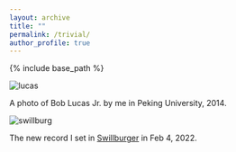 ```yaml
---
layout: archive
title: ""
permalink: /trivial/
author_profile: true
---
```


{% include base_path %}
<!---
your comment goes here
and here

![weili](https://github.com/SteveShelnanMa/SteveShelnanMa.github.io/assets/65184060/ed49a96d-064c-4f96-826c-2cdd1f303c09)

[Zhang Weili](https://en.wikipedia.org/wiki/Zhang_Weili) dominates in title defense of UFC 292 in 2023.


![messi](https://github.com/SteveShelnanMa/SteveShelnanMa.github.io/assets/65184060/e8c0fddc-2724-44c0-bffc-9679d05345eb)

[Messi and Argentina in 2022](https://www.nytimes.com/2022/12/18/sports/soccer/messi-world-cup-win.html)

![bball](https://github.com/SteveShelnanMa/SteveShelnanMa.github.io/assets/65184060/7f7a1243-7d22-4dd3-9301-3b3410630424)
The "Bad Boys" in 2016.
-->

![lucas](https://github.com/SteveShelnanMa/SteveShelnanMa.github.io/assets/65184060/5e14b17f-96db-4acd-bd2a-8054e8c35bd1)

A photo of Bob Lucas Jr. by me in Peking University, 2014.

![swillburg](https://github.com/SteveShelnanMa/SteveShelnanMa.github.io/assets/65184060/92c91c98-426b-4e73-86e4-0b9818006888)

The new record I set in [Swillburger](http://www.theplayhouseroc.com) in Feb 4, 2022.




